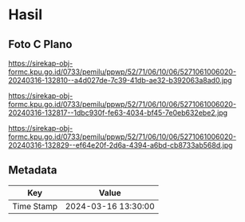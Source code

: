# Hasil

## Foto C Plano

https://sirekap-obj-formc.kpu.go.id/0733/pemilu/ppwp/52/71/06/10/06/5271061006020-20240316-132810--a4d027de-7c39-41db-ae32-b392063a8ad0.jpg

https://sirekap-obj-formc.kpu.go.id/0733/pemilu/ppwp/52/71/06/10/06/5271061006020-20240316-132817--1dbc930f-fe63-4034-bf45-7e0eb632ebe2.jpg

https://sirekap-obj-formc.kpu.go.id/0733/pemilu/ppwp/52/71/06/10/06/5271061006020-20240316-132829--ef64e20f-2d6a-4394-a6bd-cb8733ab568d.jpg


## Metadata

| Key        | Value               |
| ---------- | ------------------- |
| Time Stamp | 2024-03-16 13:30:00 |



